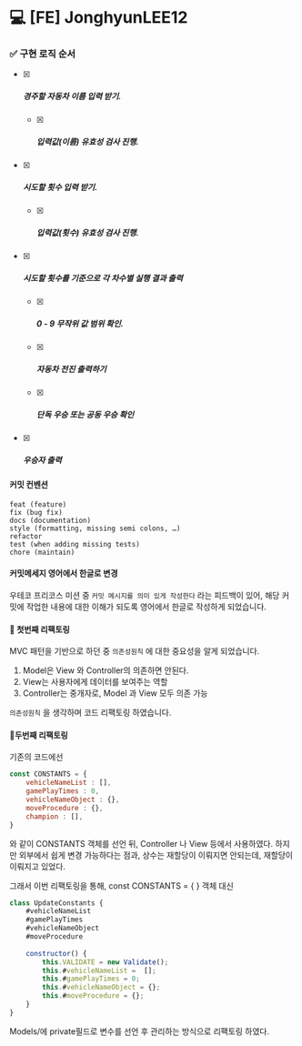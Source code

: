 # :computer: [FE] JonghyunLEE12

###  

### :white_check_mark: 구현 로직 순서

- [x] ##### 경주할 자동차 이름 입력 받기.

  - [x] ##### 입력값(이름) 유효성 검사 진행.

- [x] ##### 시도할 횟수 입력 받기.

  - [x] ##### 입력값(횟수) 유효성 검사 진행.

- [x] ##### 시도할 횟수를 기준으로 각 차수별 실행 결과 출력

  - [x] ##### 0 - 9 무작위 값 범위 확인.

  - [x] ##### 자동차 전진 출력하기

  - [x] ##### 단독 우승 또는 공동 우승 확인

- [x] ##### 우승자 출력



#### 커밋 컨벤션

```
feat (feature)
fix (bug fix)
docs (documentation)
style (formatting, missing semi colons, …)
refactor
test (when adding missing tests)
chore (maintain)
```



#### 커밋메세지 영어에서 한글로 변경

우테코 프리코스 미션 중 `커밋 메시지를 의미 있게 작성한다` 라는 피드백이 있어,
해당 커밋에 작업한 내용에 대한 이해가 되도록 영어에서 한글로 작성하게 되었습니다.



#### :wrench: 첫번째 리팩토링

MVC 패턴을 기반으로 하던 중  `의존성원칙` 에 대한 중요성을 알게 되었습니다.

1. Model은 View 와 Controller의 의존하면 안된다.
2. View는 사용자에게 데이터를 보여주는 역할
3. Controller는 중개자로, Model 과 View 모두 의존 가능



`의존성원칙` 을 생각하며 코드 리팩토링 하였습니다.



#### :wrench:두번째 리팩토링

기존의 코드에선 

```js
const CONSTANTS = {
    vehicleNameList : [],
    gamePlayTimes : 0,
    vehicleNameObject : {},
    moveProcedure : {},
    champion : [],
}
```

와 같이 CONSTANTS 객체를 선언 뒤, Controller 나 View 등에서 사용하였다.
하지만 외부에서 쉽게 변경 가능하다는 점과, 상수는 재할당이 이뤄지면 안되는데,
재할당이 이뤄지고 있었다.

그래서 이번 리팩토링을 통해, const CONSTANTS = { } 객체 대신

```js
class UpdateConstants {
    #vehicleNameList
    #gamePlayTimes
    #vehicleNameObject
    #moveProcedure
    
    constructor() {
        this.VALIDATE = new Validate();
        this.#vehicleNameList =  [];
        this.#gamePlayTimes = 0;
        this.#vehicleNameObject = {};
        this.#moveProcedure = {};
    }
}
```

Models/에 private필드로 변수를 선언 후 관리하는 방식으로 리팩토링 하였다.